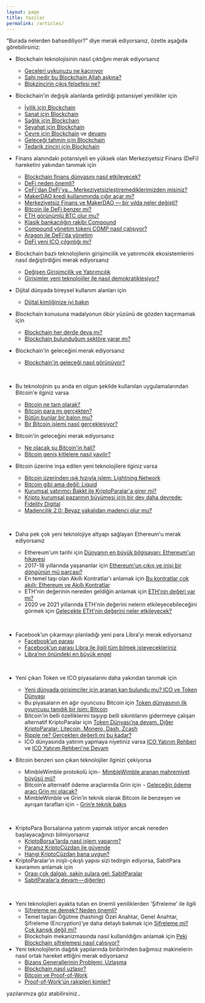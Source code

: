 ```yaml
---
layout: page
title: Yazılar
permalink: /articles/
---
```



“Burada nelerden bahsediliyor?” diye merak ediyorsanız, özetle aşağıda görebilirsiniz:

- Blockchain teknolojisinin nasıl çıktığını merak ediyorsanız
  - [Geceleri uykunuzu ne kaçırıyor](/genel/2018/03/01/Geceleri-uykunuzu-ne-kaciriyor.html)
  - [Sahi nedir bu Blockchain Allah aşkına?](/genel/2018/03/02/Sahi-nedir-bu-blockchain-allah-askina.html)
  - [Blokzincirin çıkış felsefesi ne?](/genel/2020/06/04/blokzincirin-felsefesi-ne.html)
- Blockchain'in değişik alanlarda getirdiği potansiyel yenilikler için
  - [İyilik için Blockchain](/genel/2018/03/29/Iyilik-icin-blockchain.html) 
  - [Sanat için Blockchain](/genel/2018/03/29/Iyilik-icin-blockchain.html) 
  - [Sağlık için Blockchain](/genel/2018/04/17/saglik-icin-blockchain.html) 
  - [Seyahat için Blockchain](/genel/2018/07/06/seyahat-icin-blockchain.html)
  - [Çevre için Blockchain](/genel/2018/11/16/cevre-icin-blockhain.html) ve [devamı](/genel/2018/11/17/cevre-icin-blockchaine-devam.html) 
  - [Geleceği tahmin için Blockchain](/genel/2018/07/13/gelecegi-tahmin-icin-blockchain.html) 
  - [Tedarik zinciri için Blockchain](/genel/2018/08/17/tedarik-zinciri-icin-blockchain.html)
  

- Finans alanındaki potansiyeli en yüksek olan Merkeziyetsiz Finans (DeFi) hareketini yakından tanımak için
  - [Blockchain finans dünyasını nasıl etkileyecek?](/genel/2019/02/14/Blockchain-finans-dunyasini-nasil-etkileyecek.html)
  - [DeFi neden önemli?](/genel/2020/06/11/DeFi-neden-onemli.html)
  - [CeFi'dan DeFi'ya... Merkeziyetsizleştiremediklerimizden misiniz?](/genel/2020/08/13/cefi-den-defiya-merkeziyetsizlestiremediklerimizden-misiniz.html)
  - [MakerDAO kredi kullanımında çığır açar mı?](/genel/2019/02/15/MakerDAO-kredi-kullaniminda-cigir-acar-mi.html)
  - [Merkeziyetsiz Finans ve MakerDAO — bir yılda neler değişti?](/genel/2020/03/17/Merkeziyetsiz-Finans-ve-Maker-DAO-Bir-yilda-neler-degisti.html)
  - [Bitcoin ile DeFi benzer mi?](/genel/2020/06/25/Bitcoin-ile-DeFi-benzer-mi.html)
  - [ETH görünümlü BTC olur mu?](/genel/2020/07/09/eth-gorunumlu-btc-olur-mu.html)
  - [Klasik bankacılığın rakibi Compound](/genel/2020/06/18/klasik-bankaciligin-rakibi-compound.html)
  - [Compound yönetim tokeni COMP nasıl çalışıyor?](/genel/2020/06/25/Compoundun-yonetim-tokeni-COMP-nasil-calisiyor.html)
  - [Aragon ile DeFi'da yönetim](http/genel/2020/07/18/aragon-ile-defida-yonetim.html)
  - [DeFi yeni ICO çılgınlığı mı?](/genel/2020/07/23/DeFi-yeni-ICO-cilginligi-mi.html)


- Blockchain bazlı teknolojilerin girişimcilik ve yatırımcılık ekosistemlerini nasıl değiştirdiğini merak ediyorsanız
  - [Değişen Girişimcilik ve Yatırımcılık](/genel/2018/05/17/degisen-girisimcilik-ve-yatirimcilik.html)
  - [Girişimler yeni teknolojiler ile nasıl demokratikleşiyor?](/genel/2018/05/21/girisimler-yeni-teknolijler-ile-nasil-demokratiklesiyor.html)
- Dijital dünyada bireysel kullanım alanları için 
  - [Dijital kimliğinize iyi bakın](/genel/2019/03/01/dijital-kimliginize-iyi-bakin.html)
- Blockchain konusuna madalyonun öbür yüzünü de gözden kaçırmamak için 
  - [Blockchain her derde deva mı?](/genel/2018/08/03/blockchain-her-derde-deva-mi.html)
  - [Blockchain bulunduğum sektöre yarar mı?](/genel/2018/08/10/Blockchain-bulundugum-sektore-yarar-mi.html)
- Blockchain'in geleceğini merak ediyorsanız
  - [Blockchain'in geleceği nasıl görünüyor?](/genel/2019/04/30/blockchain-in-gelecegi-nasil-gorunuyor.html)
  
&nbsp;

- Bu teknolojinin şu anda en olgun şekilde kullanılan uygulamalarından Bitcoin'e ilginiz varsa
  - [Bitcoin ne tam olarak?](/genel/2018/03/13/Bitcoin-ne-tam-olarak.html)
  - [Bitcoin para mı gerçekten?](/genel/2018/03/22/Bitcoin-para-mi-gercekten.html)
  - [Bütün bunlar bir balon mu?](/genel/2018/03/05/Butun-bunlar-bir-balon-mu.html)
  - [Bir Bitcoin işlemi nasıl gerçekleşiyor?](/genel/2018/11/30/bitcoin-islemi-nasil-gerceklesiyor.html)
- Bitcoin'in geleceğini merak ediyorsanız 
  - [Ne olacak şu Bitcoin'in hali?](/genel/2018/12/07/ne-olacak-su-bitcoinin-hali.html)
  - [Bitcoin geniş kitlelere nasıl yayılır?](/genel/2018/12/14/Bitcoin-genis-kitlelere-nasil-yayilir.html)
- Bitcoin üzerine inşa edilen yeni teknolojilere ilginiz varsa 
  - [Bitcoin üzerinden ışık hızıyla işlem: Lightning Network](/genel/2018/12/20/bitcoin-uzerinde-isik-hiziyla-islem-Lightning-network.html)
  - [Bitcoin gibi ama değil: Liquid](/genel/2018/12/26/Bitcoin-gibi-ama-degil-Liquid.html)
  - [Kurumsal yatırımcı Bakkt ile KriptoParalar'a girer mi?](/genel/2019/01/04/kurumsal-yatirimci-bakkt-ile-kriptoparalara-girer-mi.html)
  - [Kripto kurumsal pazarının büyümesi için bir dev daha devrede: Fidelity Digital](/genel/2019/03/14/kripto-kurumsal-yatirim-pazarinin-buyumesi-icin-bir-dev-daha-devrede-Fidelity-Digital.html)
  - [Madencilik 2.0: Beyaz yakalıdan madenci olur mu?](/genel/2019/01/11/madencilik-2-0-beyaz-yakalidan-madenci-olur-mu.html)
  
  &nbsp;
- Daha pek çok yeni teknolojiye altyapı sağlayan Ethereum'u merak ediyorsanız
  - Ethereum'um tarihi için [Dünyanın en büyük bilgisayarı: Ethereum'un hikayesi](/genel/2018/06/14/dunyanin-en-buyuk-bilgisayari-ethereumun-hikayesi.html)
  - 2017-18 yıllarında yaşananlar için [Ethereum'un çıkış ve inişi bir döngünün mü parçası?](/genel/2019/01/18/Ethereumun-cikis-ve-inisi-bir-dongunun-mu-parcasi.html)
  - En temel taşı olan Akıllı Kontratlar'ı anlamak için [Bu kontratlar çok akıllı: Ethereum ve Akıllı Kontratlar](/genel/2018/06/29/bu-kontratlar-cok-akilli-ethereum-ve-akilli-kontratlar.html)
  - ETH'nin değerinin nereden geldiğin anlamak için [ETH'nin değeri var mı?](/genel/2020/07/30/ETH-nin-degeri-var-mi.html)
  - 2020 ve 2021 yıllarında ETH'nin değerini nelerin etkileyecebileceğini görmek için [Gelecekte ETH'nin değerini neler etkileyecek?](/genel/2020/08/06/gelecekte-eth-nin-degerini-neler-etkileyecek.html)

&nbsp;

- Facebook’un çıkarmayı planladığı yeni para Libra’yı merak ediyorsanız
  - [Facebook’un parası](/genel/2019/03/08/Facebookun-parasi.html)
  - [Facebook’un parası Libra ile ilgili tüm bilmek isteyecekleriniz](/genel/2019/07/03/facebookun-parasi-libra-ile-ilgili-tum-bilmek-isteyecekleriniz.html)
  - [Libra’nın önündeki en büyük engel](/genel/2019/08/05/libranin-onundeki-en-buyuk-engel.html)
  
&nbsp;

- Yeni çıkan Token ve ICO piyasalarını daha yakından tanımak için
  - [Yeni dünyada girişimciler için aranan kan bulundu mu? ICO ve Token Dünyası](/genel/2018/05/25/ico-ve-token-dunyasi.html)
  - Bu piyasaların en ağır oyuncusu Bitcoin için [Token dünyasının ilk oyuncusu tanıdık bir isim: Bitcoin](/genel/2018/06/01/token-dunyasinin-ilk-oyuncusu-tanidik-bir-isim-bitcoin.html)
  - Bitcoin'in belli özelliklerini taşıyıp belli sıkıntılarını gidermeye çalışan alternatif KriptoParalar için [Token Dünyası'na devam. Diğer KriptoParalar: Litecoin, Monero, Dash, Zcash](/genel/2018/06/07/token-dunyasina-devam-diger-kriptopalar-litecoin-monero-dash-zcash.html)
  - [Ripple ne? Gerçekten değerli mi bu kadar?](/genel/2018/09/28/ripple-ne-gercekten-degerli-mi-bu-kadar.html)
  - ICO dünyasında yatırım yapmaya niyetiniz varsa [ICO Yatırım Rehberi](/genel/2018/09/14/ico-yatirim-rehberi.html) ve [ICO Yatırım Rehberi'ne Devam](/genel/2018/09/21/ico-yatirim-rehberine-devam.html)
  
- Bitcoin benzeri son çıkan teknolojiler ilginizi çekiyorsa
  - MimbleWimble protokolü için - [ MimbleWimble aranan mahremiyet büyüsü mü?](/genel/2019/01/23/miblewimble-aranan-mahremiyet-buyusu-mu.html)
  - Bitcoin’e alternatif ödeme araçlarında Grin için  - [Geleceğin ödeme aracı Grin mi olacak?](/genel/2019/01/24/gelecegin-odeme-araci-grin-mi-olacak.html)
  - MimbleWimble ve Grin’in teknik olarak Bitcoin ile benzeşen ve ayrışan tarafları için  - [Grin’e teknik bakış](/genel/2019/01/25/Grine-teknik-bakis.html)

&nbsp;
  
- KriptoPara Borsalarına yatırım yapmak istiyor ancak nereden başlayacağınızı bilmiyorsanız 
  - [KriptoBorsa'larda nasıl işlem yaparım?](/genel/2018/10/04/kriptoborsalarda-nasil-islem-yaparim.html)
  - [Paranız KriptoCüzdan ile güvende](/genel/2018/10/11/KriptoParaniz-KriptoCuzdan-ile-guvende.html)
  - [Hangi KriptoCüzdan bana uygun?](/genel/2018/10/12/Hangi-KriptoCuzdan-bana-uygun.html)
- KriptoParalar’ın inişli-çıkışlı yapısı sizi tedirgin ediyorsa, SabitPara kavramını anlamak için 
  - [Orası çok dalgalı, sakin sulara gel: SabitParalar](/genel/2018/07/20/Orasi-cok-dalgali-sakin-sulara-gel-sabitparalar.html)
  - [SabitParalar’a devam — diğerleri](/genel/2018/07/27/sabitparalara-devam-digerleri.html)

&nbsp;
- Yeni teknolojileri ayakta tutan en önemli yeniliklerden 'Şifreleme' ile ilgili
  - [Şifreleme ne demek? Neden önemli?](/genel/2018/04/25/sifreleme-ne-demek-neden-onemli.html)
  - Temel taşları Öğütme (hashing) Özel Anahtar, Genel Anahtar, Şifreleme (Encryption)‘ye daha detaylı bakmak için [Şifreleme mi? Çok karışık değil mi?](/genel/2018/04/26/sifreleme-mi-cok-karisik-degil-mi.html)
  - Blockchain mekanizmasında nasıl kullanıldığını anlamak için [Peki Blockchain şifrelemesi nasıl çalışıyor?](/genel/2018/05/08/Peki-Blockchain-sifrelemesi-nasil-calisiyor.html) 
- Yeni teknolojilerin dağıtık yapılarında biribirinden bağımsız makinelerin nasıl ortak hareket ettiğini merak ediyorsanız
  - [Bizans Generallerinin Problemi: Uzlaşma](/genel/2018/08/31/bizans-generalinin-problemi-uzlasmak.html)
  - [Blockchain nasıl uzlaşır?](/genel/2018/09/07/Peki-blockchain-nasil-uzlasir.html)
  - [Bitcoin ve Proof-of-Work](/genel/2018/11/01/Bitcoin-uzlasmasi-proof-of-work.html)
  - [Proof-of-Work'ün rakipleri kimler?](/genel/2018/11/01/Proof-of-Workun-rakipleri-kimler.html)

yazılarımıza göz atabilirsiniz.. 
